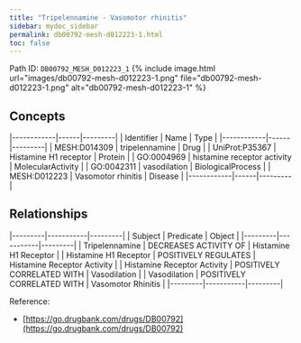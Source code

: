 ```yaml
---
title: "Tripelennamine - Vasomotor rhinitis"
sidebar: mydoc_sidebar
permalink: db00792-mesh-d012223-1.html
toc: false 
---
```



Path ID: `DB00792_MESH_D012223_1`
{% include image.html url="images/db00792-mesh-d012223-1.png" file="db00792-mesh-d012223-1.png" alt="db00792-mesh-d012223-1" %}

## Concepts

|------------|------|---------|
| Identifier | Name | Type    |
|------------|------|---------|
| MESH:D014309 | tripelennamine | Drug |
| UniProt:P35367 | Histamine H1 receptor | Protein |
| GO:0004969 | histamine receptor activity | MolecularActivity |
| GO:0042311 | vasodilation | BiologicalProcess |
| MESH:D012223 | Vasomotor rhinitis | Disease |
|------------|------|---------|

## Relationships

|---------|-----------|---------|
| Subject | Predicate | Object  |
|---------|-----------|---------|
| Tripelennamine | DECREASES ACTIVITY OF | Histamine H1 Receptor |
| Histamine H1 Receptor | POSITIVELY REGULATES | Histamine Receptor Activity |
| Histamine Receptor Activity | POSITIVELY CORRELATED WITH | Vasodilation |
| Vasodilation | POSITIVELY CORRELATED WITH | Vasomotor Rhinitis |
|---------|-----------|---------|

Reference: 
  - [https://go.drugbank.com/drugs/DB00792](https://go.drugbank.com/drugs/DB00792)
